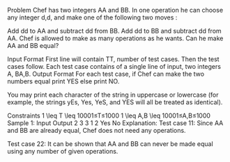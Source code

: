 Problem
Chef has two integers AA and BB. In one operation he can choose any integer d,d, and make one of the following two moves :

Add dd to AA and subtract dd from BB.
Add dd to BB and subtract dd from AA.
Chef is allowed to make as many operations as he wants. Can he make AA and BB equal?

Input Format
First line will contain TT, number of test cases. Then the test cases follow.
Each test case contains of a single line of input, two integers A, BA,B.
Output Format
For each test case, if Chef can make the two numbers equal print YES else print NO.

You may print each character of the string in uppercase or lowercase (for example, the strings yEs, Yes, YeS, and YES will all be treated as identical).

Constraints
1 \leq T \leq 10001≤T≤1000
1 \leq A,B \leq 10001≤A,B≤1000
Sample 1:
Input
Output
2
3 3
1 2
Yes
No
Explanation:
Test case 11: Since AA and BB are already equal, Chef does not need any operations.

Test case 22: It can be shown that AA and BB can never be made equal using any number of given operations.
